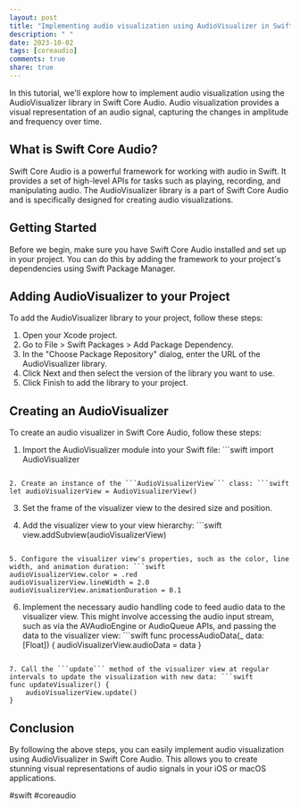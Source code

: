 ```yaml
---
layout: post
title: "Implementing audio visualization using AudioVisualizer in Swift Core Audio"
description: " "
date: 2023-10-02
tags: [coreaudio]
comments: true
share: true
---
```


In this tutorial, we'll explore how to implement audio visualization using the AudioVisualizer library in Swift Core Audio. Audio visualization provides a visual representation of an audio signal, capturing the changes in amplitude and frequency over time.

## What is Swift Core Audio?

Swift Core Audio is a powerful framework for working with audio in Swift. It provides a set of high-level APIs for tasks such as playing, recording, and manipulating audio. The AudioVisualizer library is a part of Swift Core Audio and is specifically designed for creating audio visualizations.

## Getting Started

Before we begin, make sure you have Swift Core Audio installed and set up in your project. You can do this by adding the framework to your project's dependencies using Swift Package Manager.

## Adding AudioVisualizer to your Project

To add the AudioVisualizer library to your project, follow these steps:

1. Open your Xcode project.
2. Go to File > Swift Packages > Add Package Dependency.
3. In the "Choose Package Repository" dialog, enter the URL of the AudioVisualizer library.
4. Click Next and then select the version of the library you want to use.
5. Click Finish to add the library to your project.

## Creating an AudioVisualizer

To create an audio visualizer in Swift Core Audio, follow these steps:

1. Import the AudioVisualizer module into your Swift file: ```swift
import AudioVisualizer
```

2. Create an instance of the ```AudioVisualizerView``` class: ```swift
let audioVisualizerView = AudioVisualizerView()
```

3. Set the frame of the visualizer view to the desired size and position.

4. Add the visualizer view to your view hierarchy: ```swift
view.addSubview(audioVisualizerView)
```

5. Configure the visualizer view's properties, such as the color, line width, and animation duration: ```swift
audioVisualizerView.color = .red
audioVisualizerView.lineWidth = 2.0
audioVisualizerView.animationDuration = 0.1
```

6. Implement the necessary audio handling code to feed audio data to the visualizer view. This might involve accessing the audio input stream, such as via the AVAudioEngine or AudioQueue APIs, and passing the data to the visualizer view: ```swift
func processAudioData(_ data: [Float]) {
    audioVisualizerView.audioData = data
}
```

7. Call the ```update``` method of the visualizer view at regular intervals to update the visualization with new data: ```swift
func updateVisualizer() {
    audioVisualizerView.update()
}
```

## Conclusion

By following the above steps, you can easily implement audio visualization using AudioVisualizer in Swift Core Audio. This allows you to create stunning visual representations of audio signals in your iOS or macOS applications.

#swift #coreaudio